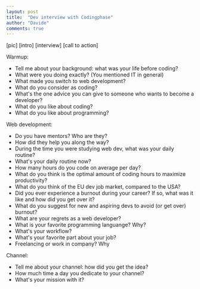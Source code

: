 ```yaml
---
layout: post
title:  "Dev interview with Codingphase"
author: "Davide"
comments: true
---
```


[pic]
[intro]
[interview]
[call to action]

Warmup:
* Tell me about your background: what was your life before coding?
* What were you doing exactly? (You mentioned IT in general)
* What made you switch to web development?
* What do you consider as coding? 
* What's the one advice you can give to someone who wants to become a developer?
* What do you like about coding?
* What do you like about programming?

Web development:
* Do you have mentors? Who are they?
* How did they help you along the way?
* During the time you were studying web dev, what was your daily routine?
* What's your daily routine now?
* How many hours do you code on average per day?
* What do you think is the optimal amount of coding hours to maximize productivity?
* What do you think of the EU dev job market, compared to the USA?
* Did you ever experience a burnout during your career? If so, what was it like and how did you get over it?
* What do you suggest for new and aspiring devs to avoid (or get over) burnout?
* What are your regrets as a web developer? 
* What is your favorite programming languange? Why?
* What's your workflow?
* What's your favorite part about your job?
* Freelancing or work in company? Why

Channel:
* Tell me about your channel: how did you get the idea?
* How much time a day you dedicate to your channel?
* What's your mission with it?